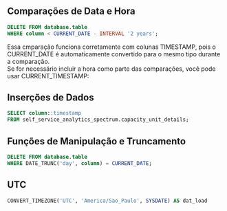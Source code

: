 ## Comparações de Data e Hora

```sql
DELETE FROM database.table
WHERE column < CURRENT_DATE - INTERVAL '2 years';
```

Essa cmparação funciona corretamente com colunas TIMESTAMP, pois o CURRENT_DATE é automaticamente convertido para o mesmo tipo durante a comparação. <br>
Se for necessário incluir a hora como parte das comparações, você pode usar CURRENT_TIMESTAMP:


## Inserções de Dados
```sql
SELECT column::timestamp
FROM self_service_analytics_spectrum.capacity_unit_details;
```


## Funções de Manipulação e Truncamento
```sql
DELETE FROM database.table
WHERE DATE_TRUNC('day', column) = CURRENT_DATE;
```

## UTC 
```sql
CONVERT_TIMEZONE('UTC', 'America/Sao_Paulo', SYSDATE) AS dat_load
```

## 
```sql

```
